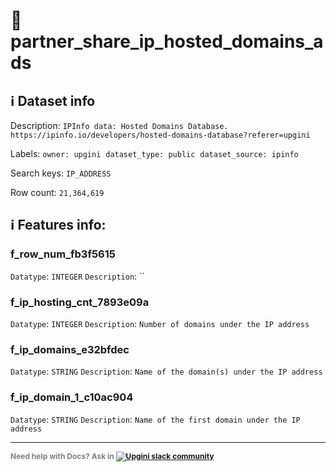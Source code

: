 # 📖 partner_share_ip_hosted_domains_ads 
## ℹ️ Dataset info 
Description: `IPInfo data: Hosted Domains Database. https://ipinfo.io/developers/hosted-domains-database?referer=upgini` 

Labels: ` owner: upgini ` &nbsp;` dataset_type: public ` &nbsp;` dataset_source: ipinfo ` &nbsp;

Search keys: 
` IP_ADDRESS ` &nbsp;

Row count: `21,364,619` 

## ℹ️ Features info:

### f_row_num_fb3f5615
`Datatype`: `INTEGER`
`Description`: ``

### f_ip_hosting_cnt_7893e09a
`Datatype`: `INTEGER`
`Description`: `Number of domains under the IP address`

### f_ip_domains_e32bfdec
`Datatype`: `STRING`
`Description`: `Name of the domain(s) under the IP address`

### f_ip_domain_1_c10ac904
`Datatype`: `STRING`
`Description`: `Name of the first domain under the IP address`



---

<span style="color:grey;font-weight:700;font-size:12px">
    Need help with Docs? Ask in
    <a href="https://4mlg.short.gy/join-upgini-community">
        <img alt="Upgini slack community" src="https://img.shields.io/badge/slack-@upgini-orange.svg?logo=slack">
    </a>
</span>